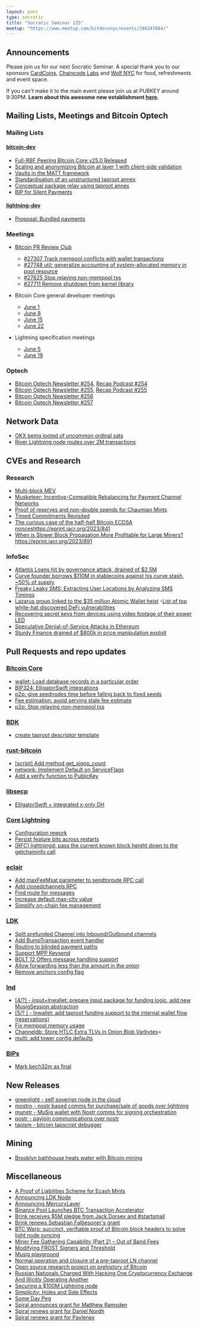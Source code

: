 ```yaml
---
layout: post
type: socratic
title: "Socratic Seminar 125"
meetup: "https://www.meetup.com/bitdevsnyc/events/294247684/"
---
```


## Announcements
Please join us for our next Socratic Seminar. A special thank you to our sponsors [CardCoins](https://cardcoins.co), [Chaincode Labs](https://chaincode.com) and [Wolf NYC](https://wolfnyc.com) for food, refreshments and event space.

If you can't make it to the main event please join us at PUBKEY around 9:30PM. **Learn about this awesome new establishment [here](https://ny.eater.com/2022/12/13/23494423/pubkey-opening-manhattan-bitcoin-bar).**

## Mailing Lists, Meetings and Bitcoin Optech
### Mailing Lists
#### [bitcoin-dev](https://lists.linuxfoundation.org/pipermail/bitcoin-dev)
- [Full-RBF Peering Bitcoin Core v25.0 Released](https://lists.linuxfoundation.org/pipermail/bitcoin-dev/2023-June/021729.html)
- [Scaling and anonymizing Bitcoin at layer 1 with client-side validation](https://lists.linuxfoundation.org/pipermail/bitcoin-dev/2023-June/021732.html)
- [Vaults in the MATT framework](https://lists.linuxfoundation.org/pipermail/bitcoin-dev/2023-June/021730.html)
- [Standardisation of an unstructured taproot annex](https://lists.linuxfoundation.org/pipermail/bitcoin-dev/2023-June/021731.html)
- [Conceptual package relay using taproot annex](https://lists.linuxfoundation.org/pipermail/bitcoin-dev/2023-June/021748.html)
- [BIP for Silent Payments](https://lists.linuxfoundation.org/pipermail/bitcoin-dev/2023-June/021750.html)

#### [lightning-dev](https://lists.linuxfoundation.org/pipermail/lightning-dev)
- [Proposal: Bundled payments](https://lists.linuxfoundation.org/pipermail/lightning-dev/2023-June/003977.html)

### Meetings
- [Bitcoin PR Review Club](https://bitcoincore.reviews)
    - [#27307 Track mempool conflicts with wallet transactions](https://bitcoincore.reviews/27307)
    - [#27748 util: generalize accounting of system-allocated memory in pool resource](https://bitcoincore.reviews/27748)
    - [#27625 Stop relaying non-mempool txs](https://bitcoincore.reviews/27625)
    - [#27711 Remove shutdown from kernel library](https://bitcoincore.reviews/27711)

- Bitcoin Core general developer meetings
    - [June 1](https://www.erisian.com.au/bitcoin-core-dev/log-2023-06-01.html#l-148)
    - [June 8](https://www.erisian.com.au/bitcoin-core-dev/log-2023-06-08.html#l-147)
    - [June 15](https://www.erisian.com.au/bitcoin-core-dev/log-2023-06-15.html#l-354)
    - [June 22](https://www.erisian.com.au/bitcoin-core-dev/log-2023-06-22.html#l-255)

- Lightning specification meetings
    - [June 5](https://github.com/lightning/bolts/issues/1085)
    - [June 19](https://github.com/lightning/bolts/issues/1088)

### Optech
- [Bitcoin Optech Newsletter #254](https://bitcoinops.org/en/newsletters/2023/06/07/), [Recap Podcast #254](https://bitcoinops.org/en/podcast/2023/06/08/)
- [Bitcoin Optech Newsletter #255](https://bitcoinops.org/en/newsletters/2023/06/14/), [Recap Podcast #255](https://bitcoinops.org/en/podcast/2023/06/15/)
- [Bitcoin Optech Newsletter #256](https://bitcoinops.org/en/newsletters/2023/06/21/)
- [Bitcoin Optech Newsletter #257](https://bitcoinops.org/en/newsletters/2023/06/28/)

## Network Data
- [OKX being looted of uncommon ordinal sats](https://twitter.com/mononautical/status/1666079581374230529)
- [River Lightning node routes over 2M transactions](https://twitter.com/River_LN/status/1670856573340774400)

## CVEs and Research
### Research
- [Multi-block MEV](https://arxiv.org/abs/2303.04430v2)
- [Musketeer: Incentive-Compatible Rebalancing for Payment Channel Networks](https://eprint.iacr.org/2023/938)
- [Proof of reserves and non-double spends for Chaumian Mints](https://arxiv.org/abs/2306.12783v2)
- [Timed Commitments Revisited](https://eprint.iacr.org/2023/977)
- [The curious case of the half-half Bitcoin ECDSA nonces](https://eprint.iacr.org/2023/841)https://eprint.iacr.org/2023/841
- [When is Slower Block Propagation More Profitable for Large Miners?](https://eprint.iacr.org/2023/891)https://eprint.iacr.org/2023/891

### InfoSec
- [Atlantis Loans hit by governance attack, drained of $2.5M](https://rekt.news/atlantis-loans-rekt/)
- [Curve founder borrows $110M in stablecoins against his curve stash, ~50% of supply](https://twitter.com/apes_prologue/status/1669121532356902913)
- [Freaky Leaky SMS: Extracting User Locations by Analyzing SMS Timings](https://arxiv.org/pdf/2306.07695.pdf)
- [Lazarus group linked to the $35 million Atomic Wallet heist](https://www.bleepingcomputer.com/news/security/lazarus-hackers-linked-to-the-35-million-atomic-wallet-heist/)
-[List of top white-hat discovered DeFi vulnerabilities](https://github.com/sirhashalot/SCV-List)
- [Recovering secret keys from devices using video footage of their power LED](https://www.nassiben.com/video-based-crypta)
- [Speculative Denial-of-Service Attacks in Ethereum](https://www.researchgate.net/publication/371641235_Speculative_Denial-of-Service_Attacks_in_Ethereum)
- [Sturdy Finance drained of $800k in price manipulation exploit](https://rekt.news/sturdy-rekt/)

## Pull Requests and repo updates
### [Bitcoin Core](https://github.com/bitcoin/bitcoin)
- [wallet: Load database records in a particular order](https://github.com/bitcoin/bitcoin/pull/24914)
- [BIP324: ElligatorSwift integrations](https://github.com/bitcoin/bitcoin/pull/27479)
- [p2p: give seednodes time before falling back to fixed seeds](https://github.com/bitcoin/bitcoin/pull/27577)
- [Fee estimation: avoid serving stale fee estimate ](https://github.com/bitcoin/bitcoin/pull/27622)
- [p2p: Stop relaying non-mempool txs](https://github.com/bitcoin/bitcoin/pull/27625)

### [BDK](https://github.com/bitcoindevkit/bdk)
- [create taproot descriptor template](https://github.com/bitcoindevkit/bdk/pull/840)

### [rust-bitcoin](https://github.com/rust-bitcoin/rust-bitcoin)
- [[script] Add method get_sigop_count](https://github.com/rust-bitcoin/rust-bitcoin/pull/1890)
- [network: Implement Default on ServiceFlags](https://github.com/rust-bitcoin/rust-bitcoin/pull/1900)
- [Add a verify function to PublicKey](https://github.com/rust-bitcoin/rust-bitcoin/pull/1911)

### [libsecp](https://github.com/bitcoin-core/secp256k1)
- [ElligatorSwift + integrated x-only DH](https://github.com/bitcoin-core/secp256k1/pull/1129)

### [Core Lightning](https://github.com/ElementsProject/lightning)
- [Configuration rework](https://github.com/ElementsProject/lightning/pull/6243)
- [Persist feature bits across restarts](https://github.com/ElementsProject/lightning/pull/6308)
- [[RFC] lightningd: pass the current known block height down to the getchaininfo call](https://github.com/ElementsProject/lightning/pull/6181)

### [eclair](https://github.com/ACINQ/eclair/)
- [Add maxFeeMsat parameter to sendtoroute RPC call](https://github.com/ACINQ/eclair/pull/2626)
- [Add closedchannels RPC](https://github.com/ACINQ/eclair/pull/2642)
- [Find route for messages](https://github.com/ACINQ/eclair/pull/2656)
- [Increase default max-cltv value](https://github.com/ACINQ/eclair/pull/2677)
- [Simplify on-chain fee management](https://github.com/ACINQ/eclair/pull/2696)

### [LDK](https://github.com/lightningdevkit/rust-lightning)
- [Split prefunded Channel into Inbound/Outbound channels](https://github.com/lightningdevkit/rust-lightning/pull/2077)
- [Add BumpTransaction event handler](https://github.com/lightningdevkit/rust-lightning/pull/2089)
- [Routing to blinded payment paths](https://github.com/lightningdevkit/rust-lightning/pull/2120)
- [Support MPP Keysend](https://github.com/lightningdevkit/rust-lightning/pull/2156)
- [BOLT 12 Offers message handling support](https://github.com/lightningdevkit/rust-lightning/pull/2294)
- [Allow forwarding less than the amount in the onion](https://github.com/lightningdevkit/rust-lightning/pull/2319)
- [Remove anchors config flag](https://github.com/lightningdevkit/rust-lightning/pull/2367)

### [lnd](https://github.com/lightningnetwork/lnd)
- [[4/?] - input+lnwallet: prepare input package for funding logic, add new MusigSession abstraction](https://github.com/lightningnetwork/lnd/pull/7340)
- [[5/? ] - lnwallet: add taproot funding support to the internal wallet flow (reservations)](https://github.com/lightningnetwork/lnd/pull/7344)
- [Fix mempool memory usage](https://github.com/lightningnetwork/lnd/pull/7767)
- [Channeldb: Store HTLC Extra TLVs in Onion Blob Varbytes](https://github.com/lightningnetwork/lnd/pull/7710)=
- [multi: add tower config defaults](https://github.com/lightningnetwork/lnd/pull/7771)

### [BIPs](https://github.com/bitcoin/bips)
- [Mark bech32m as final](https://github.com/bitcoin/bips/pull/1454)

## New Releases
- [greenlight - self soverign node in the cloud](https://github.com/Blockstream/greenlight)
- [mostro - nostr based comms for purchase/sale of goods over lightning](https://github.com/MostroP2P/mostro)
- [munstr - MuSig wallet with Nostr comms for signing orchestration](https://github.com/0xBEEFCAF3/munstr)
- [postr - payjoin communications over nostr](https://gitlab.com/1440000bytes/postr)
- [tapism - bitcoin tapscript debugger](https://github.com/halseth/tapsim)

## Mining
- [Brooklyn bathhouse heats water with Bitcoin mining](https://www.datacenterdynamics.com/en/news/brooklyn-bathhouse-heats-water-with-bitcoin-mining/)

## Miscellaneous
- [A Proof of Liabilities Scheme for Ecash Mints](https://gist.github.com/callebtc/ed5228d1d8cbaade0104db5d1cf63939)
- [Announcing LDK Node](https://lightningdevkit.org/blog/announcing-ldk-node/)
- [Announcing MercuryLayer](https://twitter.com/gregory_nico/status/1666795977137700866)
- [Binance Pool Launches BTC Transaction Accelerator](https://pool.binance.com/en/acceleration)
- [Brink receives $5M pledge from Jack Dorsey and #startsmall](https://twitter.com/bitcoinbrink/status/1669012369727537152)
- [Brink renews Sebastian Falbesoner's grant](https://brink.dev/blog/2023/06/20/bip324/)
- [BTC Warp: succinct, verifiable proof of Bitcoin block headers to solve light node syncing](https://blog.succinct.xyz/blog/btc-warp)
- [Miner Fee Gathering Capability (Part 2) – Out of Band Fees](https://blog.bitmex.com/miner-fee-gathering-capability-part-2-out-of-band-fees/)
- [Modifying FROST Signers and Threshold](https://gist.github.com/nickfarrow/64c2e65191cde6a1a47bbd4572bf8cf8)
- [Musig playground](https://supertestnet.github.io/musig-playground/)
- [Normal operation and closure of a pre-taproot LN channel](https://ellemouton.com/posts/normal-operation-pre-taproot/)
- [Open source research project on prehistory of Bitcoin](https://twitter.com/aaronvanw/status/1659935693890547712)
- [Russian Nationals Charged With Hacking One Cryptocurrency Exchange And Illicitly Operating Another](https://www.justice.gov/usao-sdny/pr/russian-nationals-charged-hacking-one-cryptocurrency-exchange-and-illicitly-operating)
- [Securing a $100M Lightning node](https://acinq.co/blog/securing-a-100M-lightning-node)
- [Simplicity: Holes and Side Effects](https://blog.blockstream.com/simplicity-holes-and-side-effects/)
- [Some Day Peg](https://gist.github.com/RobinLinus/1102fce176f3b5466180addac5d26313)
- [Spiral announces grant for Matthew Ramsden](https://twitter.com/spiralbtc/status/1671917963526520833)
- [Spiral renews grant for Daniel Nordh](https://twitter.com/spiralbtc/status/1673741459604881420)
- [Spiral renews grant for Pavlenex](https://twitter.com/spiralbtc/status/1672276639282069504)
